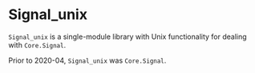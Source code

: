 # Signal_unix

`Signal_unix` is a single-module library with Unix functionality for
dealing with `Core.Signal`.

Prior to 2020-04, `Signal_unix` was `Core.Signal`.
